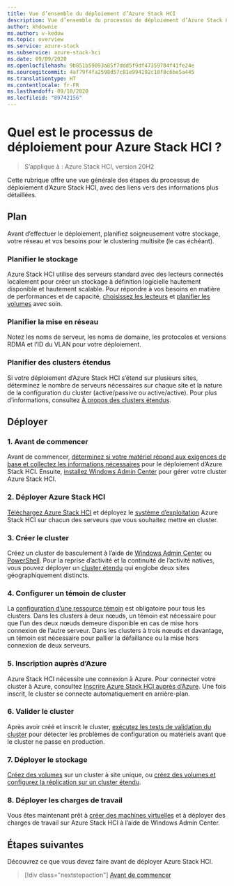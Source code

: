```yaml
---
title: Vue d’ensemble du déploiement d’Azure Stack HCI
description: Vue d’ensemble du processus de déploiement d’Azure Stack HCI.
author: khdownie
ms.author: v-kedow
ms.topic: overview
ms.service: azure-stack
ms.subservice: azure-stack-hci
ms.date: 09/09/2020
ms.openlocfilehash: 9b851b59093a85f7ddd5f9df47359784f41fe24e
ms.sourcegitcommit: 4af79f4fa2598d57c81e994192c10f8c6be5a445
ms.translationtype: HT
ms.contentlocale: fr-FR
ms.lasthandoff: 09/10/2020
ms.locfileid: "89742156"
---
```

# <a name="what-is-the-deployment-process-for-azure-stack-hci"></a>Quel est le processus de déploiement pour Azure Stack HCI ?

> S’applique à : Azure Stack HCI, version 20H2

Cette rubrique offre une vue générale des étapes du processus de déploiement d’Azure Stack HCI, avec des liens vers des informations plus détaillées.

## <a name="plan"></a>Plan

Avant d’effectuer le déploiement, planifiez soigneusement votre stockage, votre réseau et vos besoins pour le clustering multisite (le cas échéant).

### <a name="plan-storage"></a>Planifier le stockage

Azure Stack HCI utilise des serveurs standard avec des lecteurs connectés localement pour créer un stockage à définition logicielle hautement disponible et hautement scalable. Pour répondre à vos besoins en matière de performances et de capacité, [choisissez les lecteurs](../concepts/choose-drives.md) et [planifier les volumes](../concepts/plan-volumes.md) avec soin.

### <a name="plan-networking"></a>Planifier la mise en réseau

Notez les noms de serveur, les noms de domaine, les protocoles et versions RDMA et l’ID du VLAN pour votre déploiement.

### <a name="plan-stretched-clusters"></a>Planifier des clusters étendus

Si votre déploiement d’Azure Stack HCI s’étend sur plusieurs sites, déterminez le nombre de serveurs nécessaires sur chaque site et la nature de la configuration du cluster (active/passive ou active/active). Pour plus d’informations, consultez [À propos des clusters étendus](../concepts/stretched-clusters.md).

## <a name="deploy"></a>Déployer

### <a name="1-before-you-begin"></a>1. Avant de commencer

Avant de commencer, [déterminez si votre matériel répond aux exigences de base et collectez les informations nécessaires](before-you-start.md) pour le déploiement d’Azure Stack HCI. Ensuite, [installez Windows Admin Center](/windows-server/manage/windows-admin-center/deploy/install) pour gérer votre cluster Azure Stack HCI.

### <a name="2-deploy-azure-stack-hci"></a>2. Déployer Azure Stack HCI

[Téléchargez Azure Stack HCI](https://azure.microsoft.com/en-us/products/azure-stack/hci/hci-download/) et déployez le [système d’exploitation](operating-system.md) Azure Stack HCI sur chacun des serveurs que vous souhaitez mettre en cluster.

### <a name="3-create-the-cluster"></a>3. Créer le cluster

Créez un cluster de basculement à l’aide de [Windows Admin Center](create-cluster.md) ou [PowerShell](create-cluster-powershell.md). Pour la reprise d’activité et la continuité de l’activité natives, vous pouvez déployer un [cluster étendu](../concepts/stretched-clusters.md) qui englobe deux sites géographiquement distincts.

### <a name="4-set-up-a-cluster-witness"></a>4. Configurer un témoin de cluster

La [configuration d’une ressource témoin](witness.md) est obligatoire pour tous les clusters. Dans les clusters à deux nœuds, un témoin est nécessaire pour que l’un des deux nœuds demeure disponible en cas de mise hors connexion de l’autre serveur. Dans les clusters à trois nœuds et davantage, un témoin est nécessaire pour pallier la défaillance ou la mise hors connexion de deux serveurs. 

### <a name="5-register-with-azure"></a>5. Inscription auprès d’Azure

Azure Stack HCI nécessite une connexion à Azure. Pour connecter votre cluster à Azure, consultez [Inscrire Azure Stack HCI auprès d’Azure](register-with-azure.md). Une fois inscrit, le cluster se connecte automatiquement en arrière-plan.

### <a name="6-validate-the-cluster"></a>6. Valider le cluster

Après avoir créé et inscrit le cluster, [exécutez les tests de validation du cluster](validate.md) pour détecter les problèmes de configuration ou matériels avant que le cluster ne passe en production.

### <a name="7-deploy-storage"></a>7. Déployer le stockage

[Créez des volumes](../manage/create-volumes.md) sur un cluster à site unique, ou [créez des volumes et configurez la réplication sur un cluster étendu](../manage/create-stretched-volumes.md).

### <a name="8-deploy-workloads"></a>8. Déployer les charges de travail

Vous êtes maintenant prêt à [créer des machines virtuelles](../manage/vm.md) et à déployer des charges de travail sur Azure Stack HCI à l’aide de Windows Admin Center.

## <a name="next-steps"></a>Étapes suivantes

Découvrez ce que vous devez faire avant de déployer Azure Stack HCI.

> [!div class="nextstepaction"]
> [Avant de commencer](before-you-start.md)
